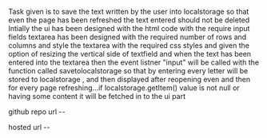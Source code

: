 Task given is to save the text written by the user into localstorage so that even the page has been refreshed the text entered should not be deleted
Intially the ui has been designed with the html code with the require input fields
textarea has been designed with the required number of rows and columns
and style the textarea with the required css styles and given the option of resizing the vertical side of textfield 
and when the text has been entered into the textarea then the event listner "input" will be called with the function called savetolocalstorage so that by entering every letter will be stored to localstorage , and then displayed after reopening even 
and then for every page refreshing...if localstorage.getItem() value is not null or having some content it will be fetched in to the ui part


github repo url -- 


hosted url -- 